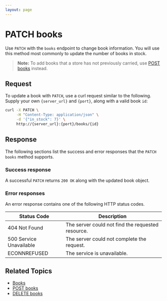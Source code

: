 ```yaml
---
layout: page
---
```

# PATCH books

Use `PATCH` with the `books` endpoint to change book information. You will use this method most commonly to update the number of books in stock.

> **Note:**
> To add books that a store has not previously carried, use [POST books](post-books.md) instead.

## Request

To update a book with `PATCH`, use a curl request similar to the following. Supply your own `{server_url}` and `{port}`, along with a valid book `id`:

```bash
curl -X PATCH \
     -H "Content-Type: application/json" \
     -d '{"in_stock": 7}' \
     http://{server_url}:{port}/books/{id}
```

## Response

The following sections list the success and error responses that the `PATCH books` method supports.

### Success response

A successful `PATCH` returns `200 OK` along with the updated book object.

### Error responses

An error response contains one of the following HTTP status codes.

| Status Code             | Description                                       |
|-------------------------|---------------------------------------------------|
| 404 Not Found           | The server could not find the requested resource. |
| 500 Service Unavailable | The server could not complete the request.        |
| ECONNREFUSED            | The service is unavailable.                      |

## Related Topics

* [Books](books.md)
* [POST books](post-books.md)
* [DELETE books](reference/delete-books.md)